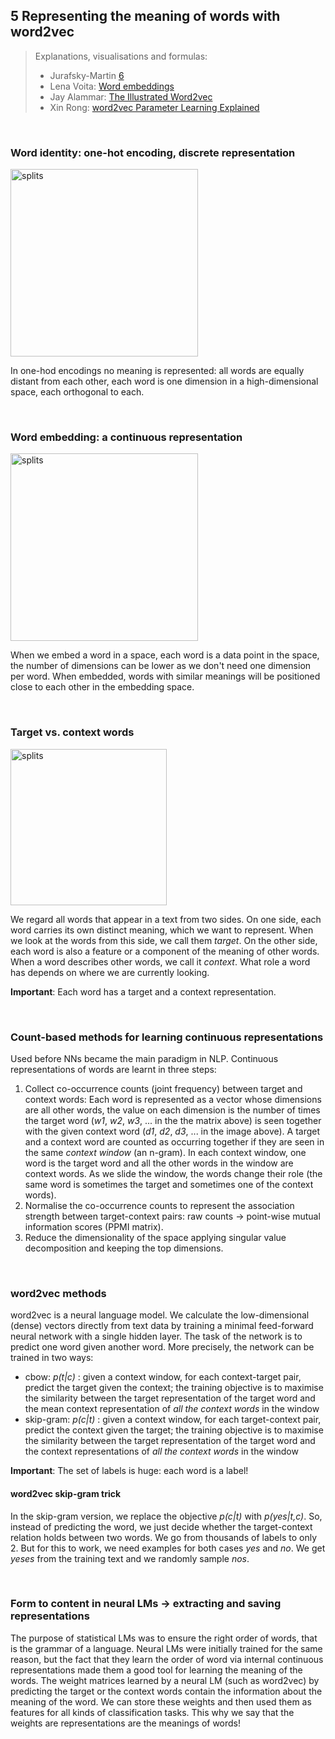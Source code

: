 ## 5  Representing the meaning of words with word2vec

> Explanations, visualisations and formulas: 
> - Jurafsky-Martin [6](https://web.stanford.edu/~jurafsky/slp3/6.pdf) 
> - Lena Voita: [Word embeddings](https://lena-voita.github.io/nlp_course/word_embeddings.html)
> - Jay Alammar: [The Illustrated Word2vec](http://jalammar.github.io/illustrated-word2vec/)
> - Xin Rong: [word2vec Parameter Learning Explained](https://arxiv.org/pdf/1411.2738.pdf) 




&nbsp; 

### Word identity: one-hot encoding, discrete representation 

<img src="figures/w2v_one-hot.png" alt="splits" width="300"/>


In one-hod encodings no meaning is represented: all words are equally distant from each other, each word is one dimension in a high-dimensional space, each orthogonal to each.


&nbsp; 

### Word embedding: a continuous representation 

<img src="figures/w2v_embeddings.png" alt="splits" width="300"/>


When we embed a word in a space, each word is a data point in the space, the number of dimensions can be lower as we don't need one dimension per word. When embedded, words with similar meanings will be positioned close to each other in the embedding space. 


&nbsp; 

### Target vs. context words 

<img src="figures/w2v_ctc.png" alt="splits" width="250"/>

We regard all words that appear in a text from two sides. On one side, each word carries its own distinct meaning, which we want to represent. When we look at the words from this side, we call them *target*. On the other side, each word is also a feature or a component of the meaning of other words. When a word describes other words, we call it *context*. What role a word has depends on where we are currently looking.

**Important**: Each word has a target and a context representation. 

&nbsp;

### Count-based methods for learning continuous representations

Used before NNs became the main paradigm in NLP. Continuous representations of words are learnt in three steps:

1. Collect co-occurrence counts (joint frequency) between target and context words: Each word is represented as a vector whose dimensions are all other words, the value on each dimension is the number of times the target word (*w1*, *w2*, *w3*, ... in the the matrix above) is seen together with the given context word (*d1*, *d2*, *d3*, ... in the image above). A target and a context word are counted as occurring together if they are seen in the same *context window* (an n-gram). In each context window, one word is the target word and all the other words in the window are context words. As we slide the window, the words change their role (the same word is sometimes the target and sometimes one of the context words).
2. Normalise the co-occurrence counts to represent the association strength between target-context pairs: raw counts -> point-wise mutual information scores (PPMI matrix).
3. Reduce the dimensionality of the space applying singular value decomposition and keeping the top dimensions. 


&nbsp;

### word2vec methods 

word2vec is a neural language model. We calculate the low-dimensional (dense) vectors directly from text data by training a minimal feed-forward neural network with a single hidden layer. The task of the network is to predict one word given another word. More precisely, the network can be trained in two ways: 

- cbow: *p(t\|c)* : given a context window, for each context-target pair, predict the target given the context; the training objective is to maximise the similarity between the target representation of the target word and the mean context representation of *all the context words* in the window 
- skip-gram: *p(c\|t)* : given a context window, for each target-context pair, predict the context given the target; the training objective is to maximise the similarity between the target representation of the target word and the context representations of *all the context words* in the window


**Important**: The set of labels is huge: each word is a label!



#### word2vec skip-gram trick

In the skip-gram version, we replace the objective *p(c\|t)* with *p(yes\|t,c)*. So, instead of predicting the word, we just decide whether the target-context relation holds between two words. We go from thousands of labels to only 2. But for this to work, we need examples for both cases *yes* and *no*. We get *yeses* from the training text and we randomly sample *nos*.

&nbsp;

### Form to content in neural LMs -> extracting and saving representations 

The purpose of statistical LMs was to ensure the right order of words, that is the grammar of a language. Neural LMs were initially trained for the same reason, but the fact that they learn the order of word via internal continuous representations made them a good tool for learning the meaning of the words. The weight matrices learned by a neural LM (such as word2vec) by predicting the target or the context words contain the information about the meaning of the word. We can store these weights and then used them as features for all kinds of classification tasks. 
This why we say that the weights are representations are the meanings of words! 